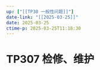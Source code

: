 ```yaml
---
up: ["[[TP30 一般性问题]]"]
date-link: "[[2025-03-25]]"
date: 2025-03-25
ctime-p: 2025-03-25T11:18:30
---
```


# TP307 检修、维护
